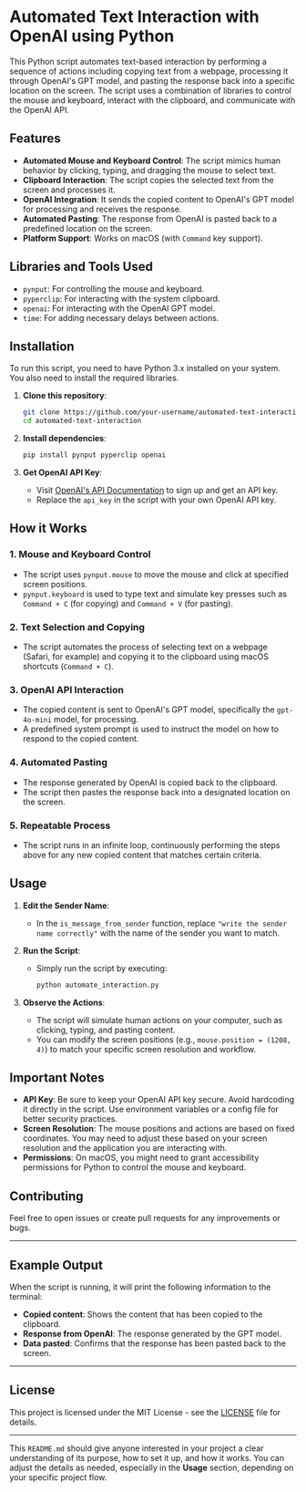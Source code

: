 # **Automated Text Interaction with OpenAI using Python**

This Python script automates text-based interaction by performing a sequence of actions including copying text from a webpage, processing it through OpenAI's GPT model, and pasting the response back into a specific location on the screen. The script uses a combination of libraries to control the mouse and keyboard, interact with the clipboard, and communicate with the OpenAI API.

## **Features**
- **Automated Mouse and Keyboard Control**: The script mimics human behavior by clicking, typing, and dragging the mouse to select text.
- **Clipboard Interaction**: The script copies the selected text from the screen and processes it.
- **OpenAI Integration**: It sends the copied content to OpenAI's GPT model for processing and receives the response.
- **Automated Pasting**: The response from OpenAI is pasted back to a predefined location on the screen.
- **Platform Support**: Works on macOS (with `Command` key support).

## **Libraries and Tools Used**
- `pynput`: For controlling the mouse and keyboard.
- `pyperclip`: For interacting with the system clipboard.
- `openai`: For interacting with the OpenAI GPT model.
- `time`: For adding necessary delays between actions.

## **Installation**
To run this script, you need to have Python 3.x installed on your system. You also need to install the required libraries.

1. **Clone this repository**:
    ```bash
    git clone https://github.com/your-username/automated-text-interaction.git
    cd automated-text-interaction
    ```

2. **Install dependencies**:
    ```bash
    pip install pynput pyperclip openai
    ```

3. **Get OpenAI API Key**:
    - Visit [OpenAI's API Documentation](https://beta.openai.com/docs/) to sign up and get an API key.
    - Replace the `api_key` in the script with your own OpenAI API key.

## **How it Works**

### 1. **Mouse and Keyboard Control**
- The script uses `pynput.mouse` to move the mouse and click at specified screen positions.
- `pynput.keyboard` is used to type text and simulate key presses such as `Command + C` (for copying) and `Command + V` (for pasting).
  
### 2. **Text Selection and Copying**
- The script automates the process of selecting text on a webpage (Safari, for example) and copying it to the clipboard using macOS shortcuts (`Command + C`).

### 3. **OpenAI API Interaction**
- The copied content is sent to OpenAI's GPT model, specifically the `gpt-4o-mini` model, for processing.
- A predefined system prompt is used to instruct the model on how to respond to the copied content.

### 4. **Automated Pasting**
- The response generated by OpenAI is copied back to the clipboard.
- The script then pastes the response back into a designated location on the screen.

### 5. **Repeatable Process**
- The script runs in an infinite loop, continuously performing the steps above for any new copied content that matches certain criteria.

## **Usage**
1. **Edit the Sender Name**:
    - In the `is_message_from_sender` function, replace `"write the sender name correctly"` with the name of the sender you want to match.
   
2. **Run the Script**:
    - Simply run the script by executing:
      ```bash
      python automate_interaction.py
      ```

3. **Observe the Actions**:
    - The script will simulate human actions on your computer, such as clicking, typing, and pasting content.
    - You can modify the screen positions (e.g., `mouse.position = (1208, 4)`) to match your specific screen resolution and workflow.

## **Important Notes**
- **API Key**: Be sure to keep your OpenAI API key secure. Avoid hardcoding it directly in the script. Use environment variables or a config file for better security practices.
- **Screen Resolution**: The mouse positions and actions are based on fixed coordinates. You may need to adjust these based on your screen resolution and the application you are interacting with.
- **Permissions**: On macOS, you might need to grant accessibility permissions for Python to control the mouse and keyboard.

## **Contributing**
Feel free to open issues or create pull requests for any improvements or bugs.

---

## **Example Output**
When the script is running, it will print the following information to the terminal:
- **Copied content**: Shows the content that has been copied to the clipboard.
- **Response from OpenAI**: The response generated by the GPT model.
- **Data pasted**: Confirms that the response has been pasted back to the screen.

---

## **License**
This project is licensed under the MIT License - see the [LICENSE](LICENSE) file for details.

---

This `README.md` should give anyone interested in your project a clear understanding of its purpose, how to set it up, and how it works. You can adjust the details as needed, especially in the **Usage** section, depending on your specific project flow.
